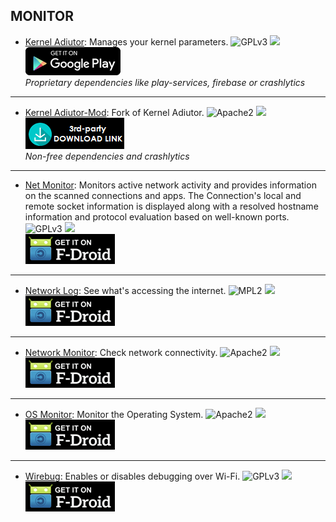 <!--
    Copyright (C)  2016 PRIMOKORN.
    Permission is granted to copy, distribute and/or modify this document
    under the terms of the GNU Free Documentation License, Version 1.3
    or any later version published by the Free Software Foundation;
    with no Invariant Sections, no Front-Cover Texts, and no Back-Cover Texts.
    A copy of the license is included in the section entitled "GNU
    Free Documentation License".
-->
## MONITOR

* [Kernel Adiutor](http://v.ht/whYi): Manages your kernel parameters.
![GPLv3](https://img.shields.io/badge/License-GPLv3-brightgreen.svg?style=flat-square)
[![](https://img.shields.io/badge/Source-Github-lightgrey.svg?style=flat-square)](https://github.com/Grarak/KernelAdiutor)  
[![](Pictures/Google_Play.png)](https://play.google.com/store/apps/details?id=com.grarak.kerneladiutor)  
_Proprietary dependencies like play-services, firebase or crashlytics_

***

* [Kernel Adiutor-Mod](http://forum.xda-developers.com/android/apps-games/kernel-adiutor-mod-singularity-kernel-t3333549): Fork of Kernel Adiutor.
![Apache2](https://img.shields.io/badge/License-Apache%202.0-yellowgreen.svg?style=flat-square)
[![](https://img.shields.io/badge/Source-Github-lightgrey.svg?style=flat-square)](https://github.com/yoinx/kernel_adiutor)  
[![](Pictures/3rd-party.png)](https://github.com/yoinx/kernel_adiutor/raw/master/download/app/app-release.apk)  
_Non-free dependencies and crashlytics_

***

* [Net Monitor](https://f-droid.org/app/org.secuso.privacyfriendlynetmonitor): Monitors active network activity and provides information on the scanned connections and apps. The Connection's local and remote socket information is displayed along with a resolved hostname information and protocol evaluation based on well-known ports.
![GPLv3](https://img.shields.io/badge/License-GPLv3-brightgreen.svg?style=flat-square)
[![](https://img.shields.io/badge/Source-Github-lightgrey.svg?style=flat-square)](https://github.com/SecUSo/privacy-friendly-netmonitor)  
[![](Pictures/F-Droid.png)](https://f-droid.org/app/org.secuso.privacyfriendlynetmonitor)

***

* [Network Log](http://v.ht/4vEn): See what's accessing the internet.
![MPL2](https://img.shields.io/badge/License-MPL2-yellow.svg?style=flat-square)
[![](https://img.shields.io/badge/Source-Github-lightgrey.svg?style=flat-square)](https://github.com/pragma-/networklog)  
[![](Pictures/F-Droid.png)](http://v.ht/4vEn)

***

* [Network Monitor](http://v.ht/yLLn): Check network connectivity.
![Apache2](https://img.shields.io/badge/License-Apache%202.0-yellowgreen.svg?style=flat-square)
[![](https://img.shields.io/badge/Source-Github-lightgrey.svg?style=flat-square)](https://github.com/caarmen/network-monitor)  
[![](Pictures/F-Droid.png)](http://v.ht/yLLn)

***

* [OS Monitor](http://v.ht/hi6b): Monitor the Operating System.
![Apache2](https://img.shields.io/badge/License-Apache%202.0-yellowgreen.svg?style=flat-square)
[![](https://img.shields.io/badge/Source-Github-lightgrey.svg?style=flat-square)](https://github.com/eolwral/OSMonitor)  
[![](Pictures/F-Droid.png)](http://v.ht/hi6b)

***

* [Wirebug](http://v.ht/jKO6): Enables or disables debugging over Wi-Fi.
![GPLv3](https://img.shields.io/badge/License-GPLv3-brightgreen.svg?style=flat-square)
[![](https://img.shields.io/badge/Source-Github-lightgrey.svg?style=flat-square)](https://github.com/sryze/wirebug)  
[![](Pictures/F-Droid.png)](http://v.ht/jKO6)